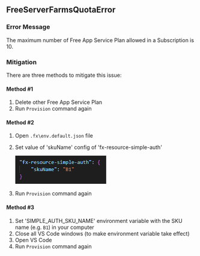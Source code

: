 ## FreeServerFarmsQuotaError

### Error Message

The maximum number of Free App Service Plan allowed in a Subscription is 10.

### Mitigation

There are three methods to mitigate this issue:

#### Method #1
1. Delete other Free App Service Plan
1. Run `Provision` command again

#### Method #2
1. Open `.fx\env.default.json` file
1. Set value of 'skuName' config of 'fx-resource-simple-auth' 

    ![image](../images/fx-core/simpleauth/sku-config.png)

1. Run `Provision` command again

#### Method #3
1. Set 'SIMPLE_AUTH_SKU_NAME' environment variable with the SKU name (e.g. `B1`) in your computer 
1. Close all VS Code windows (to make environment variable take effect)
1. Open VS Code 
1. Run `Provision` command again